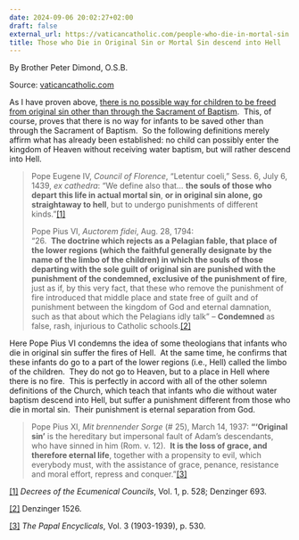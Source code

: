 ```yaml
---
date: 2024-09-06 20:02:27+02:00
draft: false
external_url: https://vaticancatholic.com/people-who-die-in-mortal-sin
title: Those who Die in Original Sin or Mortal Sin descend into Hell
---
```





By Brother Peter Dimond, O.S.B.

Source: [vaticancatholic.com](https://vaticancatholic.com/people-who-die-in-mortal-sin)


<p>As I have proven above, <a href="https://vaticancatholic.com/infant-aborted-baptism/">there is no possible way for children to be freed from original sin other than through the Sacrament of Baptism</a>.&nbsp; This, of course, proves that there is no way for infants to be saved other than through the Sacrament of Baptism.&nbsp; So the following definitions merely affirm what has already been established: no child can possibly enter the kingdom of Heaven without receiving water baptism, but will rather descend into Hell.</p>
<blockquote>
<p>Pope Eugene IV, <em>Council of Florence</em>, “Letentur coeli,” Sess. 6, July 6, 1439, <em>ex cathedra</em>: “We define also that… <strong>the souls of those who depart this life in actual mortal sin</strong>, <strong>or in original sin alone, go straightaway to hell</strong>, but to undergo punishments of different kinds.”<a href="#_edn1" name="_ednref1">[1]</a></p>
<p>Pope Pius VI, <em>Auctorem fidei</em>, Aug. 28, 1794:<br>“26.&nbsp; <strong>The doctrine which rejects as a Pelagian fable, that place of the lower regions (which the faithful generally designate by the name of the limbo of the children) in which the souls of those departing with the sole guilt of original sin are punished with the punishment of the condemned, exclusive of the punishment of fire</strong>, just as if, by this very fact, that these who remove the punishment of fire introduced that middle place and state free of guilt and of punishment between the kingdom of God and eternal damnation, such as that about which the Pelagians idly talk” – <strong>Condemned </strong>as false, rash, injurious to Catholic schools.<a href="#_edn2" name="_ednref2">[2]</a></p>
</blockquote>
<p>Here Pope Pius VI condemns the idea of some theologians that infants who die in original sin suffer the fires of Hell.&nbsp; At the same time, he confirms that these infants do go to a part of the lower regions (i.e., Hell) called the limbo of the children.&nbsp; They do not go to Heaven, but to a place in Hell where there is no fire.&nbsp; This is perfectly in accord with all of the other solemn definitions of the Church, which teach that infants who die without water baptism descend into Hell, but suffer a punishment different from those who die in mortal sin.&nbsp; Their punishment is eternal separation from God.</p>
<blockquote>
<p>Pope Pius XI, <em>Mit brennender Sorge </em>(# 25), March 14, 1937: <strong>“‘Original sin’</strong> is the hereditary but impersonal fault of Adam’s descendants, who have sinned in him (Rom. v. 12).&nbsp; <strong>It is the loss of grace, and therefore eternal life</strong>, together with a propensity to evil, which everybody must, with the assistance of grace, penance, resistance and moral effort, repress and conquer.”<a href="#_edn3" name="_ednref3">[3]</a></p>
</blockquote>
<div class="footnotes">
<div><p><a href="#_ednref1" name="_edn1">[1]</a> <em>Decrees of the Ecumenical Councils</em>, Vol. 1, p. 528; Denzinger 693.</p></div>
<div><p><a href="#_ednref2" name="_edn2">[2]</a> Denzinger 1526.</p></div>
<div><p><a href="#_ednref3" name="_edn3">[3]</a> <em>The Papal Encyclicals</em>, Vol. 3 (1903-1939), p. 530.</p></div>
</div>
</div>
